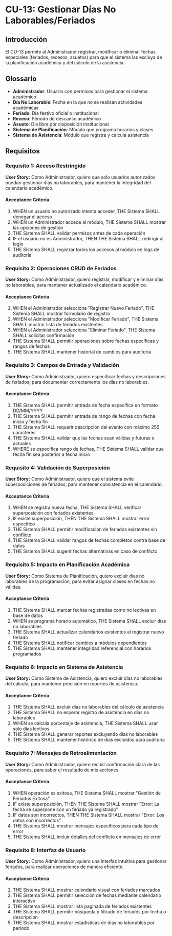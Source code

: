# CU-13: Gestionar Días No Laborables/Feriados

## Introducción

El CU-13 permite al Administrador registrar, modificar o eliminar fechas especiales (feriados, recesos, asuetos) para que el sistema las excluya de la planificación académica y del cálculo de la asistencia.

## Glossario

- **Administrador**: Usuario con permisos para gestionar el sistema académico
- **Día No Laborable**: Fecha en la que no se realizan actividades académicas
- **Feriado**: Día festivo oficial o institucional
- **Receso**: Período de descanso académico
- **Asueto**: Día libre por disposición institucional
- **Sistema de Planificación**: Módulo que programa horarios y clases
- **Sistema de Asistencia**: Módulo que registra y calcula asistencia

## Requisitos

### Requisito 1: Acceso Restringido

**User Story:** Como Administrador, quiero que solo usuarios autorizados puedan gestionar días no laborables, para mantener la integridad del calendario académico.

#### Acceptance Criteria

1. WHEN un usuario no autorizado intenta acceder, THE Sistema SHALL denegar el acceso
2. WHEN un Administrador accede al módulo, THE Sistema SHALL mostrar las opciones de gestión
3. THE Sistema SHALL validar permisos antes de cada operación
4. IF el usuario no es Administrador, THEN THE Sistema SHALL redirigir al login
5. THE Sistema SHALL registrar todos los accesos al módulo en logs de auditoría

### Requisito 2: Operaciones CRUD de Feriados

**User Story:** Como Administrador, quiero registrar, modificar y eliminar días no laborables, para mantener actualizado el calendario académico.

#### Acceptance Criteria

1. WHEN el Administrador selecciona "Registrar Nuevo Feriado", THE Sistema SHALL mostrar formulario de registro
2. WHEN el Administrador selecciona "Modificar Feriado", THE Sistema SHALL mostrar lista de feriados existentes
3. WHEN el Administrador selecciona "Eliminar Feriado", THE Sistema SHALL solicitar confirmación
4. THE Sistema SHALL permitir operaciones sobre fechas específicas y rangos de fechas
5. THE Sistema SHALL mantener historial de cambios para auditoría

### Requisito 3: Campos de Entrada y Validación

**User Story:** Como Administrador, quiero especificar fechas y descripciones de feriados, para documentar correctamente los días no laborables.

#### Acceptance Criteria

1. THE Sistema SHALL permitir entrada de fecha específica en formato DD/MM/YYYY
2. THE Sistema SHALL permitir entrada de rango de fechas con fecha inicio y fecha fin
3. THE Sistema SHALL requerir descripción del evento con máximo 255 caracteres
4. THE Sistema SHALL validar que las fechas sean válidas y futuras o actuales
5. WHERE se especifica rango de fechas, THE Sistema SHALL validar que fecha fin sea posterior a fecha inicio

### Requisito 4: Validación de Superposición

**User Story:** Como Administrador, quiero que el sistema evite superposiciones de feriados, para mantener consistencia en el calendario.

#### Acceptance Criteria

1. WHEN se registra nueva fecha, THE Sistema SHALL verificar superposición con feriados existentes
2. IF existe superposición, THEN THE Sistema SHALL mostrar error específico
3. THE Sistema SHALL permitir modificación de feriados existentes sin conflicto
4. THE Sistema SHALL validar rangos de fechas completos contra base de datos
5. THE Sistema SHALL sugerir fechas alternativas en caso de conflicto

### Requisito 5: Impacto en Planificación Académica

**User Story:** Como Sistema de Planificación, quiero excluir días no laborables de la programación, para evitar asignar clases en fechas no válidas.

#### Acceptance Criteria

1. THE Sistema SHALL marcar fechas registradas como no lectivas en base de datos
2. WHEN se programa horario automático, THE Sistema SHALL excluir días no laborables
3. THE Sistema SHALL actualizar calendarios existentes al registrar nuevo feriado
4. THE Sistema SHALL notificar cambios a módulos dependientes
5. THE Sistema SHALL mantener integridad referencial con horarios programados

### Requisito 6: Impacto en Sistema de Asistencia

**User Story:** Como Sistema de Asistencia, quiero excluir días no laborables del cálculo, para mantener precisión en reportes de asistencia.

#### Acceptance Criteria

1. THE Sistema SHALL excluir días no laborables del cálculo de asistencia
2. THE Sistema SHALL no esperar registro de asistencia en días no laborables
3. WHEN se calcula porcentaje de asistencia, THE Sistema SHALL usar solo días lectivos
4. THE Sistema SHALL generar reportes excluyendo días no laborables
5. THE Sistema SHALL mantener histórico de días excluidos para auditoría

### Requisito 7: Mensajes de Retroalimentación

**User Story:** Como Administrador, quiero recibir confirmación clara de las operaciones, para saber el resultado de mis acciones.

#### Acceptance Criteria

1. WHEN operación es exitosa, THE Sistema SHALL mostrar "Gestión de Feriados Exitosa"
2. IF existe superposición, THEN THE Sistema SHALL mostrar "Error: La fecha se superpone con un feriado ya registrado"
3. IF datos son incorrectos, THEN THE Sistema SHALL mostrar "Error: Los datos son incorrectos"
4. THE Sistema SHALL mostrar mensajes específicos para cada tipo de error
5. THE Sistema SHALL incluir detalles del conflicto en mensajes de error

### Requisito 8: Interfaz de Usuario

**User Story:** Como Administrador, quiero una interfaz intuitiva para gestionar feriados, para realizar operaciones de manera eficiente.

#### Acceptance Criteria

1. THE Sistema SHALL mostrar calendario visual con feriados marcados
2. THE Sistema SHALL permitir selección de fechas mediante calendario interactivo
3. THE Sistema SHALL mostrar lista paginada de feriados existentes
4. THE Sistema SHALL permitir búsqueda y filtrado de feriados por fecha o descripción
5. THE Sistema SHALL mostrar estadísticas de días no laborables por período